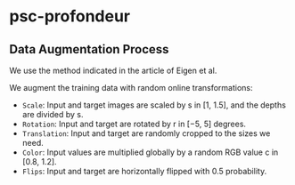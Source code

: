 # psc-profondeur

## Data Augmentation Process
We use the method indicated in the article of Eigen et al. 

We augment the training data with random online transformations: 

- `Scale`: Input and target images are scaled by s in [1, 1.5], and the depths are divided by s. 
- `Rotation`: Input and target are rotated by r in [−5, 5] degrees. 
- `Translation`: Input and target are randomly cropped to the sizes we need. 
- `Color`: Input values are multiplied globally by a random RGB value c in [0.8, 1.2]. 
- `Flips`: Input and target are horizontally flipped with 0.5 probability. 

